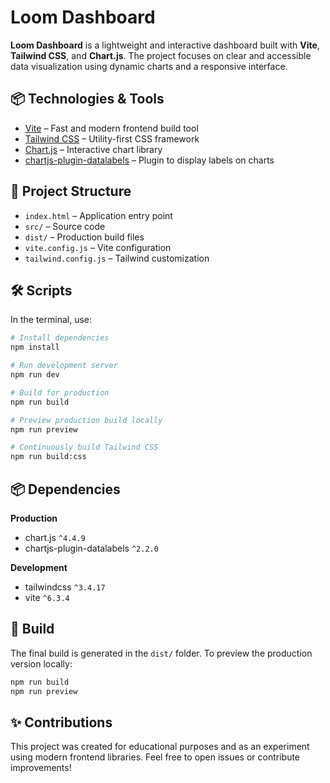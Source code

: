 # Loom Dashboard

**Loom Dashboard** is a lightweight and interactive dashboard built with **Vite**, **Tailwind CSS**, and **Chart.js**. The project focuses on clear and accessible data visualization using dynamic charts and a responsive interface.

## 📦 Technologies & Tools

- [Vite](https://vitejs.dev/) – Fast and modern frontend build tool
- [Tailwind CSS](https://tailwindcss.com/) – Utility-first CSS framework
- [Chart.js](https://www.chartjs.org/) – Interactive chart library
- [chartjs-plugin-datalabels](https://chartjs-plugin-datalabels.netlify.app/) – Plugin to display labels on charts

## 📁 Project Structure

- `index.html` – Application entry point
- `src/` – Source code
- `dist/` – Production build files
- `vite.config.js` – Vite configuration
- `tailwind.config.js` – Tailwind customization

## 🛠️ Scripts

In the terminal, use:

```bash
# Install dependencies
npm install

# Run development server
npm run dev

# Build for production
npm run build

# Preview production build locally
npm run preview

# Continuously build Tailwind CSS
npm run build:css
```

## 📦 Dependencies

**Production**
- chart.js `^4.4.9`
- chartjs-plugin-datalabels `^2.2.0`

**Development**
- tailwindcss `^3.4.17`
- vite `^6.3.4`

## 🚀 Build

The final build is generated in the `dist/` folder. To preview the production version locally:

```bash
npm run build
npm run preview
```

## ✨ Contributions

This project was created for educational purposes and as an experiment using modern frontend libraries. Feel free to open issues or contribute improvements!
